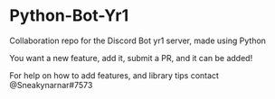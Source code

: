 # Python-Bot-Yr1
Collaboration repo for the Discord Bot yr1 server, made using Python

You want a new feature, add it, submit a PR, and it can be added!

For help on how to add features, and library tips contact @Sneakynarnar#7573


